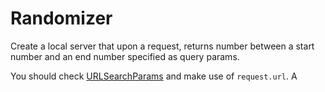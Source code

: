 # Randomizer

Create a local server that upon a request, returns number between a start number and an end number specified as query params.

You should check [URLSearchParams](https://developer.mozilla.org/en-US/docs/Web/API/URLSearchParams) and make use of `request.url`.
A
